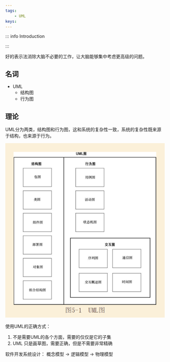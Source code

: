 ```yaml
---
tags:
    - UML
keys:
---
```


::: info Introduction


:::

好的表示法消除大脑不必要的工作，让大脑能够集中考虑更高级的问题。

## 名词

- UML
    - 结构图
    - 行为图


## 理论

UML分为两类，结构图和行为图，这和系统的复杂性一致，系统的复杂性既来源于结构，也来源于行为。

![Alt text](/asserts/uml.png)


使用UML的正确方式：

1. 不是需要UML的各个方面，需要的仅仅是它的子集
2. UML 只是画草图，需要正确，但是不需要非常精确

软件开发系统设计： 概念模型 -> 逻辑模型 -> 物理模型

